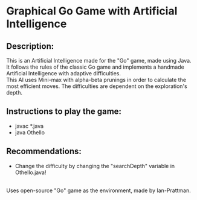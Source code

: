 # Graphical Go Game with Artificial Intelligence

## Description:
This is an Artificial Intelligence made for the "Go" game, made using Java.
<br> It follows the rules of the classic Go game and implements a handmade Artificial Intelligence with adaptive difficulties.
<br> This AI uses Mini-max with alpha-beta prunings in order to calculate the most efficient moves. The difficulties are dependent on the exploration's depth.

## Instructions to play the game:
- javac *.java
- java Othello

## Recommendations:
- Change the difficulty by changing the "searchDepth" variable in Othello.java!

<br> Uses open-source "Go" game as the environment, made by Ian-Prattman.